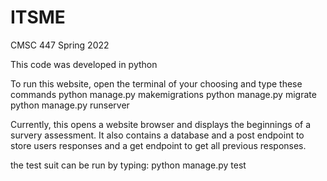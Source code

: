 # ITSME
CMSC 447 Spring 2022 

This code was developed in python

To run this website, open the terminal of your choosing and type these commands
python manage.py makemigrations
python manage.py migrate
python manage.py runserver


Currently, this opens a website browser and displays the beginnings of a survery assessment. It also contains a database and a post endpoint to store users responses and a get endpoint to get all previous responses. 

the test suit can be run by typing: python manage.py test
